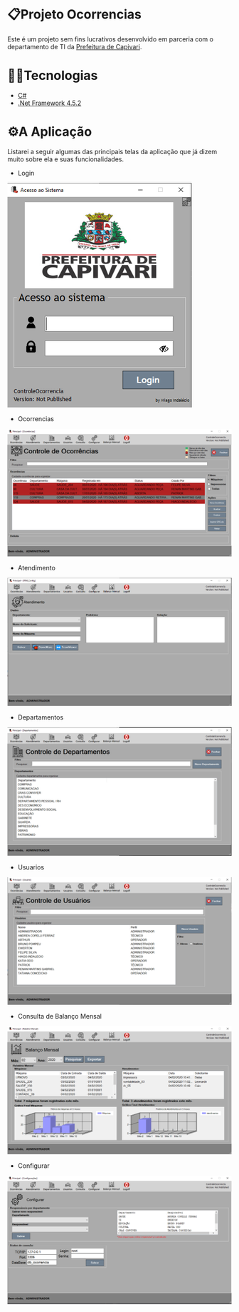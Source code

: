 # 📋Projeto Ocorrencias

Este é um projeto sem fins lucrativos desenvolvido em parceria com o departamento de TI da <a href="https://prefeituracapivari.sp.gov.br">Prefeitura de Capivari<a/>.

# 👨‍💻Tecnologias

* <a href="https://docs.microsoft.com/pt-br/dotnet/csharp/">C#<a/>
* <a href="https://dotnet.microsoft.com/download/dotnet-framework/net452">.Net Framework 4.5.2<a/>
 
 # ⚙A Aplicação
 
 Listarei a seguir algumas das principais telas da aplicação que já dizem muito sobre ela e suas funcionalidades.
 
 * Login
 
<img src="/presentation/Login.png">

* Ocorrencias

<img src="/presentation/Ocorrencias.png">

* Atendimento

<img src="/presentation/Atendimento.png">

* Departamentos

<img src="/presentation/Departamentos.png">

* Usuarios 

<img src="/presentation/Usuarios.png">

* Consulta de Balanço Mensal

<img src="/presentation/BalancoMensal.png">

* Configurar

<img src="/presentation/Configurar.png">
   
